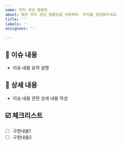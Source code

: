 ```yaml
---
name: 머지 생성 템플릿
about: 해당 머지 생성 템플릿을 사용하여  머지를 생성해주세요.
title: ''
labels: ''
assignees: ''

---
```


## 📝 이슈 내용
- 이슈 내용 요약 설명

## 📝 상세 내용
- 이슈 내용 관련 상세 내용 작성

## ☑️ 체크리스트
- [ ] 구현내용1
- [ ] 구현내용2
